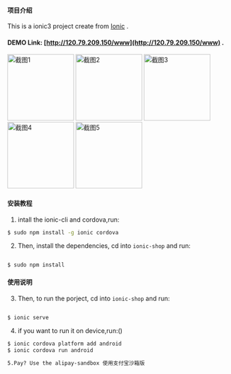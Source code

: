 #### 项目介绍
This is a ionic3 project create from  [Ionic](http://ionicframework.com/docs/) .

####  DEMO Link: [http://120.79.209.150/www](http://120.79.209.150/www) .

<div>
    <img src="https://github.com/ouxuwen/ionic-shop/blob/master/screenshots/screeshots1.jpg" width="150" alt="截图1"/>
    <img src="https://github.com/ouxuwen/ionic-shop/blob/master/screenshots/screeshots2.jpg" width="150"  alt="截图2"/>
    <img src="https://github.com/ouxuwen/ionic-shop/blob/master/screenshots/screeshots3.jpg" width="150"  alt="截图3"/>
</div>
<div>
    <img src="https://github.com/ouxuwen/ionic-shop/blob/master/screenshots/screeshots4.jpg" width="150" alt="截图4"/>
    <img src="https://github.com/ouxuwen/ionic-shop/blob/master/screenshots/screeshots5.jpg" width="150"  alt="截图5"/>  
</div>



#### 安装教程

1. intall the ionic-cli and cordova,run:

```bash
$ sudo npm install -g ionic cordova

```

2. Then, install the dependencies, cd into `ionic-shop` and run:

```bash

$ sudo npm install 

```

#### 使用说明

3. Then, to run the porject, cd into `ionic-shop` and run:

```bash

$ ionic serve

```

4. if you want to run it on device,run:()

```bash
$ ionic cordova platform add android
$ ionic cordova run android

5.Pay? Use the alipay-sandbox 使用支付宝沙箱版


